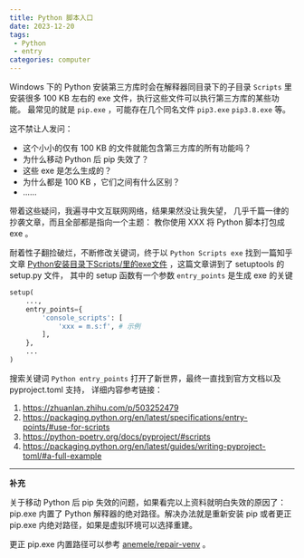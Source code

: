 ```yaml
---
title: Python 脚本入口
date: 2023-12-20
tags:
 - Python
 - entry
categories: computer
---
```


Windows 下的 Python 安装第三方库时会在解释器同目录下的子目录 `Scripts` 里
安装很多 100 KB 左右的 exe 文件，执行这些文件可以执行第三方库的某些功能。
最常见的就是 `pip.exe` ，可能存在几个同名文件 `pip3.exe` `pip3.8.exe` 等。

<!--more-->

这不禁让人发问：

- 这个小小的仅有 100 KB 的文件就能包含第三方库的所有功能吗？
- 为什么移动 Python 后 pip 失效了？
- 这些 exe 是怎么生成的？
- 为什么都是 100 KB ，它们之间有什么区别？
- ……

带着这些疑问，我遍寻中文互联网网络，结果果然没让我失望，
几乎千篇一律的抄袭文章，而且全部都是指向一个主题：
教你使用 XXX 将 Python 脚本打包成 exe
。

耐着性子翻捡破烂，不断修改关键词，终于以 `Python Scripts exe` 找到一篇知乎文章
[Python安装目录下Scripts/里的exe文件](https://zhuanlan.zhihu.com/p/360502932) ，这篇文章讲到了 setuptools 的 setup.py 文件，
其中的 setup 函数有一个参数 `entry_points` 是生成 exe 的关键

```python
setup(
    ...,
    entry_points={
        'console_scripts': [
            'xxx = m.s:f', # 示例
        ],
    },
    ...
)
```

搜索关键词 `Python entry_points` 打开了新世界，最终一直找到官方文档以及 pyproject.toml 支持，
详细内容参考链接：

1. <https://zhuanlan.zhihu.com/p/503252479>
2. <https://packaging.python.org/en/latest/specifications/entry-points/#use-for-scripts>
3. <https://python-poetry.org/docs/pyproject/#scripts>
4. <https://packaging.python.org/en/latest/guides/writing-pyproject-toml/#a-full-example>

---

**补充**

关于移动 Python 后 pip 失效的问题，如果看完以上资料就明白失效的原因了： pip.exe 内置了 Python 解释器的绝对路径。解决办法就是重新安装 pip 或者更正 pip.exe 内绝对路径，如果是虚拟环境可以选择重建。

更正 pip.exe 内置路径可以参考 [anemele/repair-venv](https://github.com/anemele/repair-venv) 。